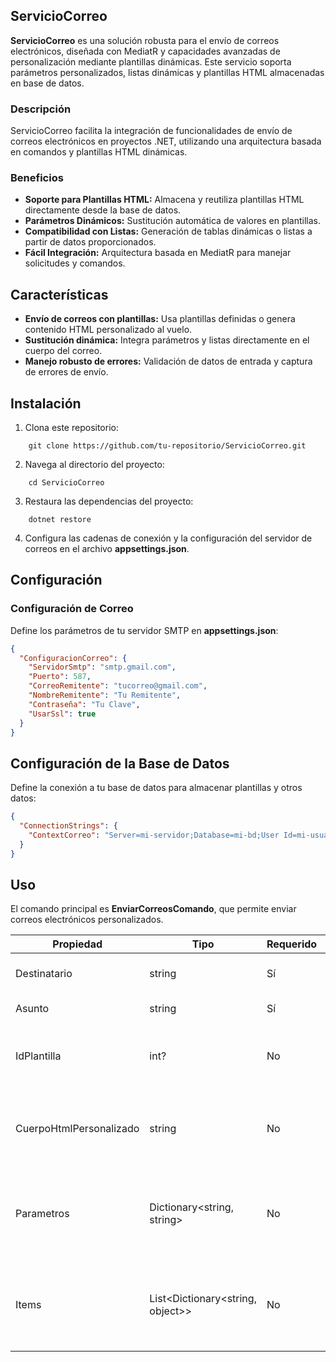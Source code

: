 ## ServicioCorreo

**ServicioCorreo** es una solución robusta para el envío de correos electrónicos, diseñada con MediatR y capacidades avanzadas de personalización mediante plantillas dinámicas. Este servicio soporta parámetros personalizados, listas dinámicas y plantillas HTML almacenadas en base de datos.

### Descripción

ServicioCorreo facilita la integración de funcionalidades de envío de correos electrónicos en proyectos .NET, utilizando una arquitectura basada en comandos y plantillas HTML dinámicas.

### Beneficios

- **Soporte para Plantillas HTML:** Almacena y reutiliza plantillas HTML directamente desde la base de datos.
- **Parámetros Dinámicos:** Sustitución automática de valores en plantillas.
- **Compatibilidad con Listas:** Generación de tablas dinámicas o listas a partir de datos proporcionados.
- **Fácil Integración:** Arquitectura basada en MediatR para manejar solicitudes y comandos.

## Características

- **Envío de correos con plantillas:** Usa plantillas definidas o genera contenido HTML personalizado al vuelo.
- **Sustitución dinámica:** Integra parámetros y listas directamente en el cuerpo del correo.
- **Manejo robusto de errores:** Validación de datos de entrada y captura de errores de envío.

## Instalación

1. Clona este repositorio:

```
    git clone https://github.com/tu-repositorio/ServicioCorreo.git
```

2.  Navega al directorio del proyecto:

```
    cd ServicioCorreo
```

3. Restaura las dependencias del proyecto:

```
    dotnet restore
```

4. Configura las cadenas de conexión y la configuración del servidor de correos en el archivo **appsettings.json**.

## Configuración

### Configuración de Correo

Define los parámetros de tu servidor SMTP en **appsettings.json**:

```json
{
  "ConfiguracionCorreo": {
    "ServidorSmtp": "smtp.gmail.com",
    "Puerto": 587,
    "CorreoRemitente": "tucorreo@gmail.com",
    "NombreRemitente": "Tu Remitente",
    "Contraseña": "Tu Clave",
    "UsarSsl": true
  }
}
```

## Configuración de la Base de Datos

Define la conexión a tu base de datos para almacenar plantillas y otros datos:

```json
{
  "ConnectionStrings": {
    "ContextCorreo": "Server=mi-servidor;Database=mi-bd;User Id=mi-usuario;Password=mi-contrasena;"
  }
}
```

## Uso

El comando principal es **EnviarCorreosComando**, que permite enviar correos electrónicos personalizados.

| Propiedad               | Tipo                             | Requerido | Descripción                                                                |
| ----------------------- | -------------------------------- | --------- | -------------------------------------------------------------------------- |
| Destinatario            | string                           | Sí        | Dirección de correo del destinatario.                                      |
| Asunto                  | string                           | Sí        | Asunto del correo.                                                         |
| IdPlantilla             | int?                             | No        | ID de la plantilla almacenada en la base de datos.                         |
| CuerpoHtmlPersonalizado | string                           | No        | Contenido HTML personalizado en caso de no usar una plantilla.             |
| Parametros              | Dictionary<string, string>       | No        | Valores dinámicos que se sustituyen en la plantilla o el cuerpo HTML.      |
| Items                   | List<Dictionary<string, object>> | No        | Lista de elementos dinámicos (usualmente para tablas o listas detalladas). |
